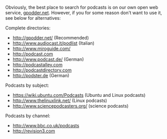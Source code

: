 Obviously, the best place to search for podcasts is on our own open web service, [gpodder.net](http://gpodder.net/). However, if you for some reason don't want to use it, see below for alternatives:

Complete directories:
* http://gpodder.net/ (Recommended)
* http://www.audiocast.it/podlist (Italian)
* http://www.miroguide.com/
* http://podcast.com
* http://www.podcast.de/ (German)
* http://podcastalley.com
* http://podcastdirectory.com
* http://podster.de (German)

Podcasts by subject:
* https://wiki.ubuntu.com/Podcasts (Ubuntu and Linux podcasts)
* http://www.thelinuxlink.net/ (Linux podcasts)
* http://www.sciencepodcasters.org/ (science podcasts)

Podcasts by channel:
* http://www.bbc.co.uk/podcasts
* http://revision3.com

